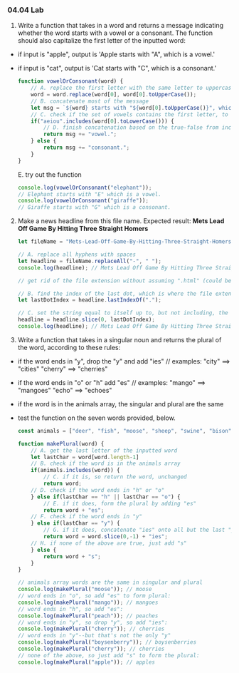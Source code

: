### 04.04 Lab 

1. Write a function that takes in a word and returns a message indicating whether the word starts with a vowel or a consonant. The function should also capitalize the first letter of the inputted word:
- if input is "apple", output is 'Apple starts with "A", which is a vowel.'
- if input is "cat", output is 'Cat starts with "C", which is a consonant.'

    ```js
    function vowelOrConsonant(word) {
        // A. replace the first letter with the same letter to uppercase
        word = word.replace(word[0], word[0].toUpperCase());
        // B. concatenate most of the message
        let msg = `${word} starts with "${word[0].toUpperCase()}", which is a `;
        // C. check if the set of vowels contains the first letter, to lowercase
        if("aeiou".includes(word[0].toLowerCase())) {
            // D. finish concatenation based on the true-false from includes()
            return msg += "vowel.";
        } else {
            return msg += "consonant.";
        }
    }
    ```

    E. try out the function

    ```js
    console.log(vowelOrConsonant("elephant"));
    // Elephant starts with "E" which is a vowel.
    console.log(vowelOrConsonant("giraffe"));
    // Giraffe starts with "G" which is a consonant.
    ```

2. Make a news headline from this file name. Expected result: 
**Mets Lead Off Game By Hitting Three Straight Homers**

    ```js
    let fileName = "Mets-Lead-Off-Game-By-Hitting-Three-Straight-Homers.html";

    // A. replace all hyphens with spaces
    let headline = fileName.replaceAll("-", " ");
    console.log(headline); // Mets Lead Off Game By Hitting Three Straight Homers.html

    // get rid of the file extension without assuming ".html" (could be ".jpg")
    
    // B. find the index of the last dot, which is where the file extension starts
    let lastDotIndex = headline.lastIndexOf(".");

    // C. set the string equal to itself up to, but not including, the dot
    headline = headline.slice(0, lastDotIndex);
    console.log(headline); // Mets Lead Off Game By Hitting Three Straight Homers
    ```

3. Write a function that takes in a singular noun and returns the plural of the word, according to these rules:
- if the word ends in "y", drop the "y" and add "ies"
// examples: "city" ==> "cities"   "cherry" ==> "cherries"
- if the word ends in "o" or "h" add "es"
// examples: "mango" ==> "mangoes"   "echo" ==> "echoes"
- if the word is in the animals array, the singular and  plural are the same
- test the function on the seven words provided, below.

    ```js
    const animals = ["deer", "fish", "moose", "sheep", "swine", "bison", "cod", "salmon", "shrimp", "trout"];

    function makePlural(word) {
        // A. get the last letter of the inputted word
        let lastChar = word[word.length-1]
        // B. check if the word is in the animals array
        if(animals.includes(word)) {
            // C. if it is, so return the word, unchanged
            return word;
        // D. check if the word ends in "h" or "o"
        } else if(lastChar == "h" || lastChar == "o") {
            // E. if it does, form the plural by adding "es"
            return word + "es";
        // F. check if the word ends in "y"
        } else if(lastChar == "y") {
            // G. if it does, concatenate "ies" onto all but the last "y", which we get as slice(0,-1)
            return word = word.slice(0,-1) + "ies";
        // H. if none of the above are true, just add "s"
        } else {
            return word + "s";
        }
    }

    // animals array words are the same in singular and plural
    console.log(makePlural("moose")); // moose
    // word ends in "o", so add "es" to form plural:
    console.log(makePlural("mango")); // mangoes
    // word ends in "h", so add "es":
    console.log(makePlural("peach")); // peaches
    // word ends in "y", so drop "y", so add "ies":
    console.log(makePlural("cherry")); // cherries
    // word ends in "y"--but that's not the only "y"
    console.log(makePlural("boysenberry")); // boysenberries
    console.log(makePlural("cherry")); // cherries
    // none of the above, so just add "s" to form the plural:
    console.log(makePlural("apple")); // apples
    ```